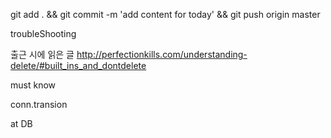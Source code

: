 git add . && git commit -m 'add content for today' && git push origin master

troubleShooting



출근 시에 읽은 글 
http://perfectionkills.com/understanding-delete/#built_ins_and_dontdelete

must know 

conn.transion


at DB 
